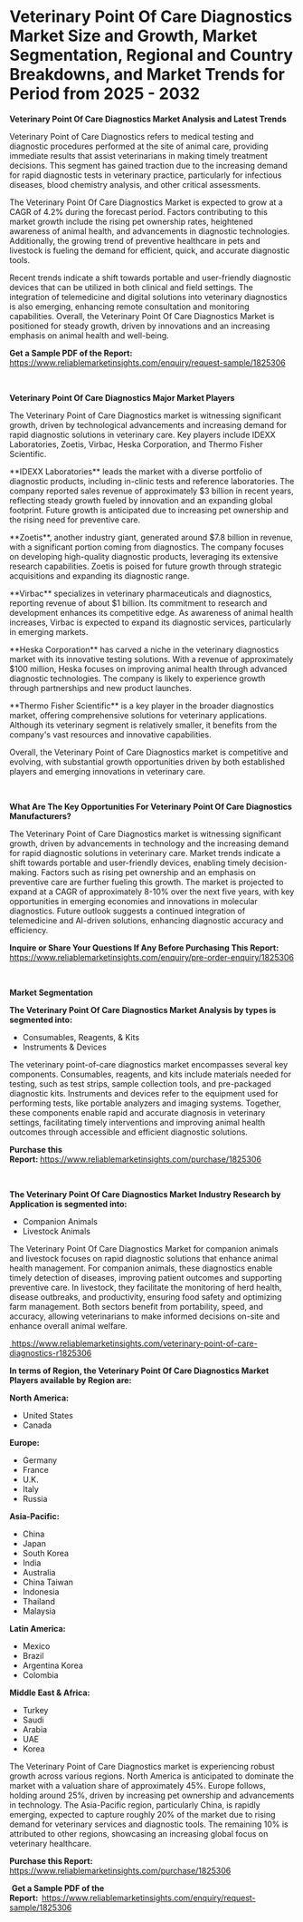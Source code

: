 <p><h1>Veterinary Point Of Care Diagnostics Market Size and Growth, Market Segmentation, Regional and Country Breakdowns, and Market Trends for Period from 2025 -  2032</h1></p><p><strong>Veterinary Point Of Care Diagnostics Market Analysis and Latest Trends</strong></p>
<p><p>Veterinary Point of Care Diagnostics refers to medical testing and diagnostic procedures performed at the site of animal care, providing immediate results that assist veterinarians in making timely treatment decisions. This segment has gained traction due to the increasing demand for rapid diagnostic tests in veterinary practice, particularly for infectious diseases, blood chemistry analysis, and other critical assessments.</p><p>The Veterinary Point Of Care Diagnostics Market is expected to grow at a CAGR of 4.2% during the forecast period. Factors contributing to this market growth include the rising pet ownership rates, heightened awareness of animal health, and advancements in diagnostic technologies. Additionally, the growing trend of preventive healthcare in pets and livestock is fueling the demand for efficient, quick, and accurate diagnostic tools.</p><p>Recent trends indicate a shift towards portable and user-friendly diagnostic devices that can be utilized in both clinical and field settings. The integration of telemedicine and digital solutions into veterinary diagnostics is also emerging, enhancing remote consultation and monitoring capabilities. Overall, the Veterinary Point Of Care Diagnostics Market is positioned for steady growth, driven by innovations and an increasing emphasis on animal health and well-being.</p></p>
<p><strong>Get a Sample PDF of the Report:&nbsp;</strong> <a href="https://www.reliablemarketinsights.com/enquiry/request-sample/1825306?utm_campaign=3187&utm_medium=2&utm_source=Github&utm_content=ia&utm_term=13042025&utm_id=veterinary-point-of-care-diagnostics">https://www.reliablemarketinsights.com/enquiry/request-sample/1825306</a></p>
<p>&nbsp;</p>
<p><strong>Veterinary Point Of Care Diagnostics Major Market Players</strong></p>
<p><p>The Veterinary Point of Care Diagnostics market is witnessing significant growth, driven by technological advancements and increasing demand for rapid diagnostic solutions in veterinary care. Key players include IDEXX Laboratories, Zoetis, Virbac, Heska Corporation, and Thermo Fisher Scientific.</p><p>**IDEXX Laboratories** leads the market with a diverse portfolio of diagnostic products, including in-clinic tests and reference laboratories. The company reported sales revenue of approximately $3 billion in recent years, reflecting steady growth fueled by innovation and an expanding global footprint. Future growth is anticipated due to increasing pet ownership and the rising need for preventive care.</p><p>**Zoetis**, another industry giant, generated around $7.8 billion in revenue, with a significant portion coming from diagnostics. The company focuses on developing high-quality diagnostic products, leveraging its extensive research capabilities. Zoetis is poised for future growth through strategic acquisitions and expanding its diagnostic range.</p><p>**Virbac** specializes in veterinary pharmaceuticals and diagnostics, reporting revenue of about $1 billion. Its commitment to research and development enhances its competitive edge. As awareness of animal health increases, Virbac is expected to expand its diagnostic services, particularly in emerging markets.</p><p>**Heska Corporation** has carved a niche in the veterinary diagnostics market with its innovative testing solutions. With a revenue of approximately $100 million, Heska focuses on improving animal health through advanced diagnostic technologies. The company is likely to experience growth through partnerships and new product launches.</p><p>**Thermo Fisher Scientific** is a key player in the broader diagnostics market, offering comprehensive solutions for veterinary applications. Although its veterinary segment is relatively smaller, it benefits from the company's vast resources and innovative capabilities.</p><p>Overall, the Veterinary Point of Care Diagnostics market is competitive and evolving, with substantial growth opportunities driven by both established players and emerging innovations in veterinary care.</p></p>
<p>&nbsp;</p>
<p><strong>What Are The Key Opportunities For Veterinary Point Of Care Diagnostics Manufacturers?</strong></p>
<p><p>The Veterinary Point of Care Diagnostics market is witnessing significant growth, driven by advancements in technology and the increasing demand for rapid diagnostic solutions in veterinary care. Market trends indicate a shift towards portable and user-friendly devices, enabling timely decision-making. Factors such as rising pet ownership and an emphasis on preventive care are further fueling this growth. The market is projected to expand at a CAGR of approximately 8-10% over the next five years, with key opportunities in emerging economies and innovations in molecular diagnostics. Future outlook suggests a continued integration of telemedicine and AI-driven solutions, enhancing diagnostic accuracy and efficiency.</p></p>
<p><strong>Inquire or Share Your Questions If Any Before Purchasing This Report:</strong> <a href="https://www.reliablemarketinsights.com/enquiry/pre-order-enquiry/1825306?utm_campaign=3187&utm_medium=2&utm_source=Github&utm_content=ia&utm_term=13042025&utm_id=veterinary-point-of-care-diagnostics">https://www.reliablemarketinsights.com/enquiry/pre-order-enquiry/1825306</a></p>
<p>&nbsp;</p>
<p><strong>Market Segmentation</strong></p>
<p><strong>The Veterinary Point Of Care Diagnostics Market Analysis by types is segmented into:</strong></p>
<p><ul><li>Consumables, Reagents, & Kits</li><li>Instruments & Devices</li></ul></p>
<p><p>The veterinary point-of-care diagnostics market encompasses several key components. Consumables, reagents, and kits include materials needed for testing, such as test strips, sample collection tools, and pre-packaged diagnostic kits. Instruments and devices refer to the equipment used for performing tests, like portable analyzers and imaging systems. Together, these components enable rapid and accurate diagnosis in veterinary settings, facilitating timely interventions and improving animal health outcomes through accessible and efficient diagnostic solutions.</p></p>
<p><strong>Purchase this Report:&nbsp;</strong><a href="https://www.reliablemarketinsights.com/purchase/1825306?utm_campaign=3187&utm_medium=2&utm_source=Github&utm_content=ia&utm_term=13042025&utm_id=veterinary-point-of-care-diagnostics">https://www.reliablemarketinsights.com/purchase/1825306</a></p>
<p>&nbsp;</p>
<p><strong>The Veterinary Point Of Care Diagnostics Market Industry Research by Application is segmented into:</strong></p>
<p><ul><li>Companion Animals</li><li>Livestock Animals</li></ul></p>
<p><p>The Veterinary Point Of Care Diagnostics Market for companion animals and livestock focuses on rapid diagnostic solutions that enhance animal health management. For companion animals, these diagnostics enable timely detection of diseases, improving patient outcomes and supporting preventive care. In livestock, they facilitate the monitoring of herd health, disease outbreaks, and productivity, ensuring food safety and optimizing farm management. Both sectors benefit from portability, speed, and accuracy, allowing veterinarians to make informed decisions on-site and enhance overall animal welfare.</p></p>
<p><a href="https://www.reliablemarketinsights.com/veterinary-point-of-care-diagnostics-r1825306?utm_campaign=3187&utm_medium=2&utm_source=Github&utm_content=ia&utm_term=13042025&utm_id=veterinary-point-of-care-diagnostics">&nbsp;https://www.reliablemarketinsights.com/veterinary-point-of-care-diagnostics-r1825306</a></p>
<p><strong>In terms of Region, the Veterinary Point Of Care Diagnostics Market Players available by Region are:</strong></p>
<p>
    <p> <strong> North America: </strong>
        <ul>
            <li>United States</li>
            <li>Canada</li>
        </ul>
        </p> 
    <p> <strong> Europe: </strong>
        <ul>
            <li>Germany</li>
            <li>France</li>
            <li>U.K.</li>
            <li>Italy</li>
            <li>Russia</li>
        </ul>
        </p> 
    <p> <strong> Asia-Pacific: </strong>
        <ul>
            <li>China</li>
            <li>Japan</li>
            <li>South Korea</li>
            <li>India</li>
            <li>Australia</li>
            <li>China Taiwan</li>
            <li>Indonesia</li>
            <li>Thailand</li>
            <li>Malaysia</li>
        </ul>
        </p> 
    <p> <strong> Latin America: </strong>
        <ul>
            <li>Mexico</li>
            <li>Brazil</li>
            <li>Argentina Korea</li>
            <li>Colombia</li>
        </ul>
        </p> 
    <p> <strong> Middle East & Africa: </strong>
        <ul>
            <li>Turkey</li>
            <li>Saudi</li>
            <li>Arabia</li>
            <li>UAE</li>
            <li>Korea</li>
        </ul>
    </p>
    </p>
<p><p>The Veterinary Point of Care Diagnostics market is experiencing robust growth across various regions. North America is anticipated to dominate the market with a valuation share of approximately 45%. Europe follows, holding around 25%, driven by increasing pet ownership and advancements in technology. The Asia-Pacific region, particularly China, is rapidly emerging, expected to capture roughly 20% of the market due to rising demand for veterinary services and diagnostic tools. The remaining 10% is attributed to other regions, showcasing an increasing global focus on veterinary healthcare.</p></p>
<p><strong>Purchase this Report: </strong><a href="https://www.reliablemarketinsights.com/purchase/1825306?utm_campaign=3187&utm_medium=2&utm_source=Github&utm_content=ia&utm_term=13042025&utm_id=veterinary-point-of-care-diagnostics">https://www.reliablemarketinsights.com/purchase/1825306</a></p>
<p>&nbsp;<strong>Get a Sample PDF of the Report:&nbsp;&nbsp;</strong><a href="https://www.reliablemarketinsights.com/enquiry/request-sample/1825306?utm_campaign=3187&utm_medium=2&utm_source=Github&utm_content=ia&utm_term=13042025&utm_id=veterinary-point-of-care-diagnostics">https://www.reliablemarketinsights.com/enquiry/request-sample/1825306</a></p>
<p><strong></strong></p>
<p><p></p><p></p><p></p></p>